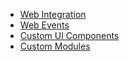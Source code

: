 <!-- docs/android/_sidebar.md -->

* [Web Integration](web/integration.md)
* [Web Events](web/event.md)
* [Custom UI Components](web/custom-component.md)
* [Custom Modules](web/custom-module.md)
